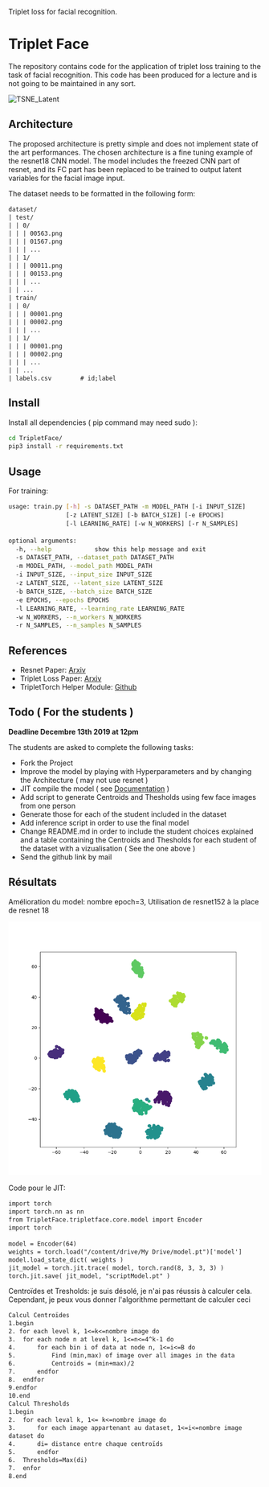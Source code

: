 Triplet loss for facial recognition.

# Triplet Face

The repository contains code for the application of triplet loss training to the
task of facial recognition. This code has been produced for a lecture and is not
going to be maintained in any sort.

![TSNE_Latent](TSNE_Latent.png)

## Architecture

The proposed architecture is pretty simple and does not implement state of the
art performances. The chosen architecture is a fine tuning example of the
resnet18 CNN model. The model includes the freezed CNN part of resnet, and its
FC part has been replaced to be trained to output latent variables for the
facial image input.

The dataset needs to be formatted in the following form:
```
dataset/
| test/
| | 0/
| | | 00563.png
| | | 01567.png
| | | ...
| | 1/
| | | 00011.png
| | | 00153.png
| | | ...
| | ...
| train/
| | 0/
| | | 00001.png
| | | 00002.png
| | | ...
| | 1/
| | | 00001.png
| | | 00002.png
| | | ...
| | ...
| labels.csv        # id;label
```

## Install

Install all dependencies ( pip command may need sudo ):
```bash
cd TripletFace/
pip3 install -r requirements.txt
```

## Usage

For training:
```bash
usage: train.py [-h] -s DATASET_PATH -m MODEL_PATH [-i INPUT_SIZE]
                [-z LATENT_SIZE] [-b BATCH_SIZE] [-e EPOCHS]
                [-l LEARNING_RATE] [-w N_WORKERS] [-r N_SAMPLES]

optional arguments:
  -h, --help            show this help message and exit
  -s DATASET_PATH, --dataset_path DATASET_PATH
  -m MODEL_PATH, --model_path MODEL_PATH
  -i INPUT_SIZE, --input_size INPUT_SIZE
  -z LATENT_SIZE, --latent_size LATENT_SIZE
  -b BATCH_SIZE, --batch_size BATCH_SIZE
  -e EPOCHS, --epochs EPOCHS
  -l LEARNING_RATE, --learning_rate LEARNING_RATE
  -w N_WORKERS, --n_workers N_WORKERS
  -r N_SAMPLES, --n_samples N_SAMPLES
```

## References

* Resnet Paper: [Arxiv](https://arxiv.org/pdf/1512.03385.pdf)
* Triplet Loss Paper: [Arxiv](https://arxiv.org/pdf/1503.03832.pdf)
* TripletTorch Helper Module: [Github](https://github.com/TowardHumanizedInteraction/TripletTorch)

## Todo ( For the students )

**Deadline Decembre 13th 2019 at 12pm**

The students are asked to complete the following tasks:
* Fork the Project
* Improve the model by playing with Hyperparameters and by changing the Architecture ( may not use resnet )
* JIT compile the model ( see [Documentation](https://pytorch.org/docs/stable/jit.html#torch.jit.trace) )
* Add script to generate Centroids and Thesholds using few face images from one person
* Generate those for each of the student included in the dataset
* Add inference script in order to use the final model
* Change README.md in order to include the student choices explained and a table containing the Centroids and Thesholds for each student of the dataset with a vizualisation ( See the one above )
* Send the github link by mail

## Résultats
Amélioration du model: nombre epoch=3, Utilisation de resnet152 à la place de resnet 18

![Visualization](vizualisation.png)

Code pour le JIT:

```
import torch
import torch.nn as nn
from TripletFace.tripletface.core.model import Encoder
import torch

model = Encoder(64)
weights = torch.load("/content/drive/My Drive/model.pt")['model']
model.load_state_dict( weights )
jit_model = torch.jit.trace( model, torch.rand(8, 3, 3, 3) )
torch.jit.save( jit_model, "scriptModel.pt" )
```

Centroïdes et Tresholds: je suis désolé, je n'ai pas réussis à calculer cela. Cependant, je peux vous donner l'algorithme permettant de calculer ceci
```
Calcul Centroïdes
1.begin
2. for each level k, 1<=k<=nombre image do
3. 	for each node n at level k, 1<=n<=4^k-1 do
4.		for each bin i of data at node n, 1<=i<=B do
5.			Find (min,max) of image over all images in the data
6.			Centroids = (min+max)/2
7.		endfor
8.	endfor
9.endfor
10.end
Calcul Thresholds
1.begin
2.	for each leval k, 1<= k<=nombre image do
3.		for each image appartenant au dataset, 1<=i<=nombre image dataset do
4.		di= distance entre chaque centroïds
5.		endfor
6.	Thresholds=Max(di)
7.	enfor
8.end 

```

